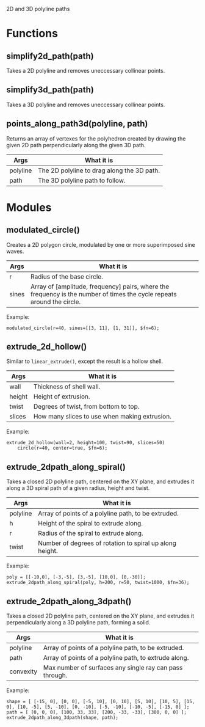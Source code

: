 2D and 3D polyline paths

# Functions



## simplify2d\_path(path)
Takes a 2D polyline and removes uneccessary collinear points.



## simplify3d\_path(path)
Takes a 3D polyline and removes uneccessary collinear points.



## points\_along\_path3d(polyline, path)
Returns an array of vertexes for the polyhedron created by drawing the given
2D path perpendicularly along the given 3D path.

Args     | What it is
-------- | --------------------------
polyline | The 2D polyline to drag along the 3D path.
path     | The 3D polyline path to follow.




# Modules


## modulated\_circle()
Creates a 2D polygon circle, modulated by one or more superimposed sine waves.

Args     | What it is
-------- | --------------------------
r        | Radius of the base circle.
sines    | Array of [amplitude, frequency] pairs, where the frequency is the number of times the cycle repeats around the circle.

Example:

    modulated_circle(r=40, sines=[[3, 11], [1, 31]], $fn=6);



## extrude\_2d\_hollow()
Similar to `linear_extrude()`, except the result is a hollow shell.

Args     | What it is
-------- | --------------------------
wall     | Thickness of shell wall.
height   | Height of extrusion.
twist    | Degrees of twist, from bottom to top.
slices   | How many slices to use when making extrusion.

Example:

    extrude_2d_hollow(wall=2, height=100, twist=90, slices=50)
        circle(r=40, center=true, $fn=6);



## extrude\_2dpath\_along\_spiral()
Takes a closed 2D polyline path, centered on the XY plane, and
extrudes it along a 3D spiral path of a given radius, height and twist.

Args     | What it is
-------- | --------------------------
polyline | Array of points of a polyline path, to be extruded.
h        | Height of the spiral to extrude along.
r        | Radius of the spiral to extrude along.
twist    | Number of degrees of rotation to spiral up along height.

Example:

    poly = [[-10,0], [-3,-5], [3,-5], [10,0], [0,-30]];
    extrude_2dpath_along_spiral(poly, h=200, r=50, twist=1000, $fn=36);



## extrude\_2dpath\_along\_3dpath()
Takes a closed 2D polyline path, centered on the XY plane, and
extrudes it perpendicularly along a 3D polyline path, forming a solid.

Args      | What it is
--------- | --------------------------
polyline  | Array of points of a polyline path, to be extruded.
path      | Array of points of a polyline path, to extrude along.
convexity | Max number of surfaces any single ray can pass through.

Example:

    shape = [ [-15, 0], [0, 0], [-5, 10], [0, 10], [5, 10], [10, 5], [15, 0], [10, -5], [5, -10], [0, -10], [-5, -10], [-10, -5], [-15, 0] ];
    path = [ [0, 0, 0], [100, 33, 33], [200, -33, -33], [300, 0, 0] ];
    extrude_2dpath_along_3dpath(shape, path);



